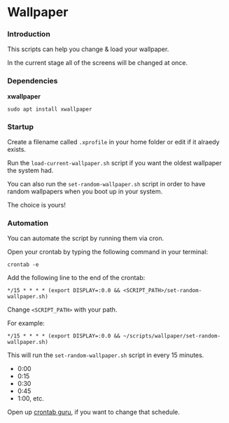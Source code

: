 # Wallpaper

### Introduction

This scripts can help you change & load your wallpaper.

In the current stage all of the screens will be changed at once.

### Dependencies

**xwallpaper**

```
sudo apt install xwallpaper
```

### Startup

Create a filename called `.xprofile` in your home folder or edit if it alraedy exists.

Run the `load-current-wallpaper.sh` script if you want the oldest wallpaper the system had.

You can also run the `set-random-wallpaper.sh` script in order to have random wallpapers when you boot up in your system.

The choice is yours!

### Automation

You can automate the script by running them via cron.

Open your crontab by typing the following command in your terminal:

```
crontab -e
```

Add the following line to the end of the crontab:

```
*/15 * * * * (export DISPLAY=:0.0 && <SCRIPT_PATH>/set-random-wallpaper.sh)
```

Change `<SCRIPT_PATH>` with your path.

For example:

```
*/15 * * * * (export DISPLAY=:0.0 && ~/scripts/wallpaper/set-random-wallpaper.sh)
```

This will run the `set-random-wallpaper.sh` script in every 15 minutes.
- 0:00
- 0:15
- 0:30
- 0:45
- 1:00, etc.

Open up [crontab guru](https://crontab.guru), if you want to change that schedule.

